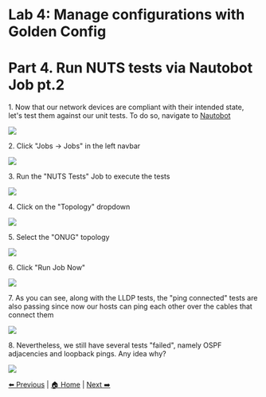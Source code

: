 # Lab 4: Manage configurations with Golden Config
# Part 4. Run NUTS tests via Nautobot Job pt.2


1\. Now that our network devices are compliant with their intended state, let's test them against our unit tests. To do so, navigate to [Nautobot](http://localhost:8080/)

![](https://ajeuwbhvhr.cloudimg.io/https://colony-recorder.s3.amazonaws.com/files/2025-05-21/8434fdd9-f95a-4be8-afec-ecd878b344ba/ascreenshot.jpeg?tl_px=45,268&br_px=2797,1807&force_format=jpeg&q=100&width=1120.0)


2\. Click "Jobs -> Jobs" in the left navbar

![](https://ajeuwbhvhr.cloudimg.io/https://colony-recorder.s3.amazonaws.com/files/2025-05-21/0e69c01e-c9fe-4c05-a047-077b050f67da/ascreenshot.jpeg?tl_px=0,537&br_px=2752,2076&force_format=jpeg&q=100&width=1120.0&wat=1&wat_opacity=1&wat_gravity=northwest&wat_url=https://colony-recorder.s3.amazonaws.com/images/watermarks/FB923C_standard.png&wat_pad=16,292)


3\. Run the "NUTS Tests" Job to execute the tests

![](https://ajeuwbhvhr.cloudimg.io/https://colony-recorder.s3.amazonaws.com/files/2025-05-21/94afd11d-d718-4106-a070-a355f1f42858/ascreenshot.jpeg?tl_px=0,258&br_px=2752,1797&force_format=jpeg&q=100&width=1120.0&wat=1&wat_opacity=1&wat_gravity=northwest&wat_url=https://colony-recorder.s3.amazonaws.com/images/watermarks/FB923C_standard.png&wat_pad=223,276)


4\. Click on the "Topology" dropdown

![](https://ajeuwbhvhr.cloudimg.io/https://colony-recorder.s3.amazonaws.com/files/2025-05-21/d7548c35-6fe4-41c0-9b1f-dc74a052b5d0/ascreenshot.jpeg?tl_px=90,102&br_px=2842,1641&force_format=jpeg&q=100&width=1120.0&wat=1&wat_opacity=1&wat_gravity=northwest&wat_url=https://colony-recorder.s3.amazonaws.com/images/watermarks/FB923C_standard.png&wat_pad=965,276)


5\. Select the "ONUG" topology

![](https://ajeuwbhvhr.cloudimg.io/https://colony-recorder.s3.amazonaws.com/files/2025-10-20/d47ab9f3-e5ed-47bf-a465-d9f7b706f24f/ascreenshot.jpeg?tl_px=538,582&br_px=3290,2121&force_format=jpeg&q=100&width=1120.0&wat=1&wat_opacity=0.7&wat_gravity=northwest&wat_url=https://colony-recorder.s3.us-west-1.amazonaws.com/images/watermarks/FB923C_standard.png&wat_pad=566,306)


6\. Click "Run Job Now"

![](https://ajeuwbhvhr.cloudimg.io/https://colony-recorder.s3.amazonaws.com/files/2025-10-20/14a159c6-0f68-4f40-b84e-274e689cbc66/ascreenshot.jpeg?tl_px=538,678&br_px=3290,2217&force_format=jpeg&q=100&width=1120.0&wat=1&wat_opacity=0.7&wat_gravity=northwest&wat_url=https://colony-recorder.s3.us-west-1.amazonaws.com/images/watermarks/FB923C_standard.png&wat_pad=838,540)


7\. As you can see, along with the LLDP tests, the "ping connected" tests are also passing since now our hosts can ping each other over the cables that connect them

![](https://ajeuwbhvhr.cloudimg.io/https://colony-recorder.s3.amazonaws.com/files/2025-10-20/9690a3d7-a2b6-4249-b819-a8a17fdca207/ascreenshot.jpeg?tl_px=531,711&br_px=3283,2250&force_format=jpeg&q=100&width=1120.0&wat=1&wat_opacity=0.7&wat_gravity=northwest&wat_url=https://colony-recorder.s3.us-west-1.amazonaws.com/images/watermarks/FB923C_standard.png&wat_pad=346,338)


8\. Nevertheless, we still have several tests "failed", namely OSPF adjacencies and loopback pings. Any idea why?

![](https://ajeuwbhvhr.cloudimg.io/https://colony-recorder.s3.amazonaws.com/files/2025-10-20/1a7b3861-4d79-4f20-a06d-5e3dfddb3431/ascreenshot.jpeg?tl_px=526,553&br_px=3278,2092&force_format=jpeg&q=100&width=1120.0&wat=1&wat_opacity=0.7&wat_gravity=northwest&wat_url=https://colony-recorder.s3.us-west-1.amazonaws.com/images/watermarks/FB923C_standard.png&wat_pad=349,311)


[⬅️ Previous](./42.fun_with_config_compliance_and_remediation_pt.1.md) | [🏠 Home](index.md) | [Next ➡️](./44.amend_the_config_templates_pt.2.md)
